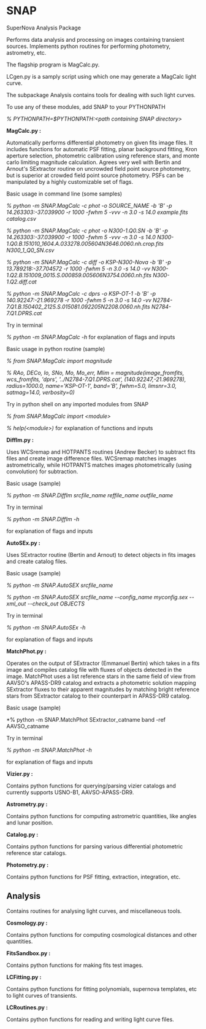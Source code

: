 # SNAP
SuperNova Analysis Package

Performs data analysis and processing on images containing transient sources.
Implements python routines for performing photometry, astrometry, etc.

The flagship program is MagCalc.py.

LCgen.py is a samply script using which one may generate a MagCalc light curve.

The subpackage Analysis contains tools for dealing with such light curves.

To use any of these modules, add SNAP to your PYTHONPATH

*% PYTHONPATH=$PYTHONPATH:\<path containing SNAP directory\>*


**MagCalc.py :**

Automatically performs differential photometry on given fits image files. It includes functions for automatic PSF fitting, planar background fitting, Kron aperture selection, photometric calibration using reference stars, and monte carlo limiting magnitude calculation. Agrees very well with Bertin and Arnout's SExtractor routine on uncrowded field point source photometry, but is superior at crowded field point source photometry. PSFs can be manipulated by a highly customizable set of flags.

Basic usage in command line (some samples)

*% python -m SNAP.MagCalc -c phot -o SOURCE_NAME -b 'B' -p 14.263303:-37.039900 -r 1000 -fwhm 5 -vvv -n 3.0 -s 14.0 example.fits catalog.csv*

*% python -m SNAP.MagCalc -c phot -o N300-1.Q0.SN -b 'B' -p 14.263303:-37.039900 -r 1000 -fwhm 5 -vvv -n 3.0 -s 14.0 N300-1.Q0.B.151010_1604.A.033278.005604N3646.0060.nh.crop.fits N300_1_Q0_SN.csv*

*% python -m SNAP.MagCalc -c diff -o KSP-N300-Nova -b 'B' -p 13.789218:-37.704572 -r 1000 -fwhm 5 -n 3.0 -s 14.0 -vv N300-1.Q2.B.151009_0015.S.000859.005606N3754.0060.nh.fits N300-1.Q2.diff.cat*

*% python -m SNAP.MagCalc -c dprs -o KSP-OT-1 -b 'B' -p 140.92247:-21.969278 -r 1000 -fwhm 5 -n 3.0 -s 14.0 -vv N2784-7.Q1.B.150402_2125.S.015081.092205N2208.0060.nh.fits N2784-7.Q1.DPRS.cat*

Try in terminal

*% python -m SNAP.MagCalc -h*
for explanation of flags and inputs

Basic usage in python routine (sample)

*% from SNAP.MagCalc import magnitude*

*% RAo, DECo, Io, SNo, Mo, Mo_err, Mlim = magnitude(image_fromfits, wcs_fromfits, 'dprs', '../N2784-7.Q1.DPRS.cat', (140.92247,-21.969278), radius=1000.0, name='KSP-OT-1', band='B', fwhm=5.0, limsnr=3.0, satmag=14.0, verbosity=0)*

Try in python shell on any imported modules from SNAP

*% from SNAP.MagCalc import \<module\>*

*% help(\<module\>)*
for explanation of functions and inputs

**DiffIm.py :**

Uses WCSremap and HOTPANTS routines (Andrew Becker) to subtract fits files and create image difference files. WCSremap matches images astrometrically, while HOTPANTS matches images photometrically (using convolution) for subtraction.

Basic usage (sample)

*% python -m SNAP.DiffIm srcfile_name reffile_name outfile_name*

Try in terminal

*% python -m SNAP.DiffIm -h*

for explanation of flags and inputs

**AutoSEx.py :**

Uses SExtractor routine (Bertin and Arnout) to detect objects in fits images and create catalog files.

Basic usage (sample)

*% python -m SNAP.AutoSEX srcfile_name*

*% python -m SNAP.AutoSEX srcfile_name --config_name myconfig.sex --xml_out --check_out OBJECTS*

Try in terminal

*% python -m SNAP.AutoSEx -h*

for explanation of flags and inputs

**MatchPhot.py :**

Operates on the output of SExtractor (Emmanuel Bertin) which takes in a fits image and compiles catalog file with fluxes of objects detected in the image. MatchPhot uses a list reference stars in the same field of view from AAVSO's APASS-DR9 catalog and extracts a photometric solution mapping SExtractor fluxes to their apparent magnitudes by matching bright reference stars from SExtractor catalog to their counterpart in APASS-DR9 catalog.

Basic usage (sample)

*% python -m SNAP.MatchPhot SExtractor_catname band -ref AAVSO_catname

Try in terminal

*% python -m SNAP.MatchPhot -h*

for explanation of flags and inputs

**Vizier.py :**

Contains python functions for querying/parsing vizier catalogs and currently supports USNO-B1, AAVSO-APASS-DR9.

**Astrometry.py :**

Contains python functions for computing astrometric quantities, like angles and lunar position.

**Catalog.py :**

Contains python functions for parsing various differential photometric reference star catalogs.

**Photometry.py :**

Contains python functions for PSF fitting, extraction, integration, etc.

## Analysis
Contains routines for analysing light curves, and miscellaneous tools.

**Cosmology.py :**

Contains python functions for computing cosmological distances and other quantities.

**FitsSandbox.py :**

Contains python functions for making fits test images.

**LCFitting.py :**

Contains python functions for fitting polynomials, supernova templates, etc to light curves of transients.

**LCRoutines.py :**

Contains python functions for reading and writing light curve files.
